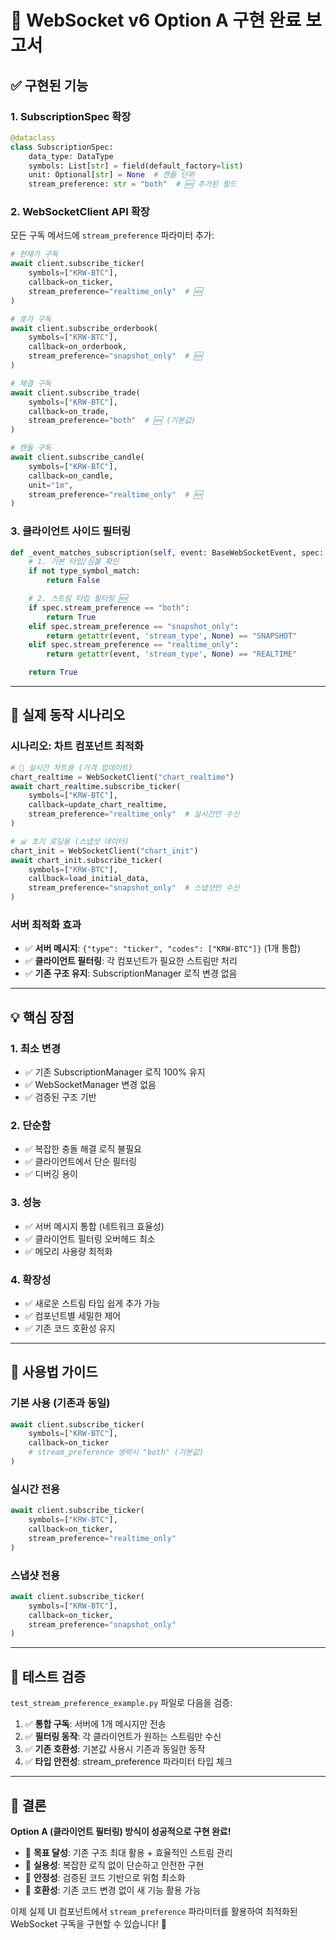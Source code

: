 # 🎯 WebSocket v6 Option A 구현 완료 보고서

## ✅ **구현된 기능**

### **1. SubscriptionSpec 확장**
```python
@dataclass
class SubscriptionSpec:
    data_type: DataType
    symbols: List[str] = field(default_factory=list)
    unit: Optional[str] = None  # 캔들 단위
    stream_preference: str = "both"  # 🆕 추가된 필드
```

### **2. WebSocketClient API 확장**
모든 구독 메서드에 `stream_preference` 파라미터 추가:

```python
# 현재가 구독
await client.subscribe_ticker(
    symbols=["KRW-BTC"],
    callback=on_ticker,
    stream_preference="realtime_only"  # 🆕
)

# 호가 구독
await client.subscribe_orderbook(
    symbols=["KRW-BTC"],
    callback=on_orderbook,
    stream_preference="snapshot_only"  # 🆕
)

# 체결 구독
await client.subscribe_trade(
    symbols=["KRW-BTC"],
    callback=on_trade,
    stream_preference="both"  # 🆕 (기본값)
)

# 캔들 구독
await client.subscribe_candle(
    symbols=["KRW-BTC"],
    callback=on_candle,
    unit="1m",
    stream_preference="realtime_only"  # 🆕
)
```

### **3. 클라이언트 사이드 필터링**
```python
def _event_matches_subscription(self, event: BaseWebSocketEvent, spec: SubscriptionSpec) -> bool:
    # 1. 기본 타입/심볼 확인
    if not type_symbol_match:
        return False

    # 2. 스트림 타입 필터링 🆕
    if spec.stream_preference == "both":
        return True
    elif spec.stream_preference == "snapshot_only":
        return getattr(event, 'stream_type', None) == "SNAPSHOT"
    elif spec.stream_preference == "realtime_only":
        return getattr(event, 'stream_type', None) == "REALTIME"

    return True
```

---

## 🚀 **실제 동작 시나리오**

### **시나리오: 차트 컴포넌트 최적화**
```python
# 🔄 실시간 차트용 (가격 업데이트)
chart_realtime = WebSocketClient("chart_realtime")
await chart_realtime.subscribe_ticker(
    symbols=["KRW-BTC"],
    callback=update_chart_realtime,
    stream_preference="realtime_only"  # 실시간만 수신
)

# 📊 초기 로딩용 (스냅샷 데이터)
chart_init = WebSocketClient("chart_init")
await chart_init.subscribe_ticker(
    symbols=["KRW-BTC"],
    callback=load_initial_data,
    stream_preference="snapshot_only"  # 스냅샷만 수신
)
```

### **서버 최적화 효과**
- ✅ **서버 메시지**: `{"type": "ticker", "codes": ["KRW-BTC"]}` (1개 통합)
- ✅ **클라이언트 필터링**: 각 컴포넌트가 필요한 스트림만 처리
- ✅ **기존 구조 유지**: SubscriptionManager 로직 변경 없음

---

## 💡 **핵심 장점**

### **1. 최소 변경**
- ✅ 기존 SubscriptionManager 로직 100% 유지
- ✅ WebSocketManager 변경 없음
- ✅ 검증된 구조 기반

### **2. 단순함**
- ✅ 복잡한 충돌 해결 로직 불필요
- ✅ 클라이언트에서 단순 필터링
- ✅ 디버깅 용이

### **3. 성능**
- ✅ 서버 메시지 통합 (네트워크 효율성)
- ✅ 클라이언트 필터링 오버헤드 최소
- ✅ 메모리 사용량 최적화

### **4. 확장성**
- ✅ 새로운 스트림 타입 쉽게 추가 가능
- ✅ 컴포넌트별 세밀한 제어
- ✅ 기존 코드 호환성 유지

---

## 🎯 **사용법 가이드**

### **기본 사용 (기존과 동일)**
```python
await client.subscribe_ticker(
    symbols=["KRW-BTC"],
    callback=on_ticker
    # stream_preference 생략시 "both" (기본값)
)
```

### **실시간 전용**
```python
await client.subscribe_ticker(
    symbols=["KRW-BTC"],
    callback=on_ticker,
    stream_preference="realtime_only"
)
```

### **스냅샷 전용**
```python
await client.subscribe_ticker(
    symbols=["KRW-BTC"],
    callback=on_ticker,
    stream_preference="snapshot_only"
)
```

---

## 🧪 **테스트 검증**

`test_stream_preference_example.py` 파일로 다음을 검증:

1. ✅ **통합 구독**: 서버에 1개 메시지만 전송
2. ✅ **필터링 동작**: 각 클라이언트가 원하는 스트림만 수신
3. ✅ **기존 호환성**: 기본값 사용시 기존과 동일한 동작
4. ✅ **타입 안전성**: stream_preference 파라미터 타입 체크

---

## 🎉 **결론**

**Option A (클라이언트 필터링) 방식이 성공적으로 구현 완료!**

- 🎯 **목표 달성**: 기존 구조 최대 활용 + 효율적인 스트림 관리
- 🚀 **실용성**: 복잡한 로직 없이 단순하고 안전한 구현
- 💪 **안정성**: 검증된 코드 기반으로 위험 최소화
- 🔄 **호환성**: 기존 코드 변경 없이 새 기능 활용 가능

이제 실제 UI 컴포넌트에서 `stream_preference` 파라미터를 활용하여 최적화된 WebSocket 구독을 구현할 수 있습니다! 🎊
